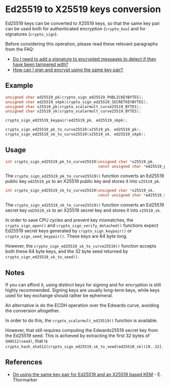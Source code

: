 # Ed25519 to X25519 keys conversion

Ed25519 keys can be converted to X25519 keys, so that the same key pair can
be used both for authenticated encryption (`crypto_box`) and for signatures
(`crypto_sign`).

Before considering this operation, please read these relevant paragraphs from the FAQ:

* [Do I need to add a signature to encrypted messages to detect if they have been tampered with?](../quickstart#do-i-need-to-add-a-signature-to-encrypted-messages-to-detect-if-they-have-been-tampered-with)
* [How can I sign and encrypt using the same key pair?](../quickstart#how-can-i-sign-and-encrypt-using-the-same-key-pair)

## Example

```c
unsigned char ed25519_pk[crypto_sign_ed25519_PUBLICKEYBYTES];
unsigned char ed25519_skpk[crypto_sign_ed25519_SECRETKEYBYTES];
unsigned char x25519_pk[crypto_scalarmult_curve25519_BYTES];
unsigned char x25519_sk[crypto_scalarmult_curve25519_BYTES];

crypto_sign_ed25519_keypair(ed25519_pk, ed25519_skpk);

crypto_sign_ed25519_pk_to_curve25519(x25519_pk, ed25519_pk);
crypto_sign_ed25519_sk_to_curve25519(x25519_sk, ed25519_skpk);
```

## Usage

```c
int crypto_sign_ed25519_pk_to_curve25519(unsigned char *x25519_pk,
                                         const unsigned char *ed25519_pk);
```

The `crypto_sign_ed25519_pk_to_curve25519()` function converts an Ed25519 public
key `ed25519_pk` to an X25519 public key and stores it into `x25519_pk`.

```c
int crypto_sign_ed25519_sk_to_curve25519(unsigned char *x25519_sk,
                                         const unsigned char *ed25519_sk);
```

The `crypto_sign_ed25519_sk_to_curve25519()` function converts an Ed25519 secret
key `ed25519_sk` to an X25519 secret key and stores it into `x25519_sk`.

In order to save CPU cycles and prevent key mismatches, the `crypto_sign_open()` and
`crypto_sign_verify_detached()` functions expect Ed25519 secret keys generated by `crypto_sign_keypair()` or `crypto_sign_seed_keypair()`.
These keys are 64 byte long.

However, the `crypto_sign_ed25519_sk_to_curve25519()` function accepts both these 64 byte keys, and the 32 byte seed returned by `crypto_sign_ed25519_sk_to_seed()`.

## Notes

If you can afford it, using distinct keys for signing and for encryption is
still highly recommended. Signing keys are usually long-term keys, while keys
used for key exchange should rather be ephemeral.

An alternative is do the ECDH operation over the Edwards curve, avoiding the
conversion altogether.

In order to do this, the `crypto_scalarmult_ed25519()` function is available.

However, that still requires computing the Edwards25519 secret key from the
Ed25519 seed. This is achieved by extracting the first 32 bytes of `SHA512(seed)`,
that is `crypto_hash_sha512(crypto_sign_ed25519_sk_to_seed(ed25510_sk))[0..32]`.

## References

* [On using the same key pair for Ed25519 and an X25519 based KEM](https://eprint.iacr.org/2021/509.pdf) - E. Thormarker

